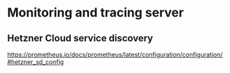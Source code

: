 # Monitoring and tracing server

## Hetzner Cloud service discovery
https://prometheus.io/docs/prometheus/latest/configuration/configuration/#hetzner_sd_config